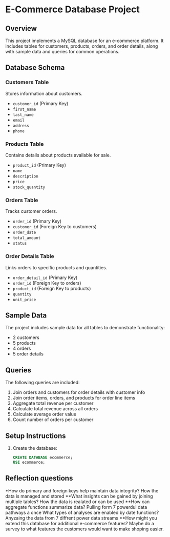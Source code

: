 # E-Commerce Database Project

## Overview

This project implements a MySQL database for an e-commerce platform. It includes tables for customers, products, orders, and order details, along with sample data and queries for common operations.

## Database Schema

### Customers Table
Stores information about customers.
- `customer_id` (Primary Key)
- `first_name`
- `last_name`
- `email`
- `address`
- `phone`

### Products Table
Contains details about products available for sale.
- `product_id` (Primary Key)
- `name`
- `description`
- `price`
- `stock_quantity`

### Orders Table
Tracks customer orders.
- `order_id` (Primary Key)
- `customer_id` (Foreign Key to customers)
- `order_date`
- `total_amount`
- `status`

### Order Details Table
Links orders to specific products and quantities.
- `order_detail_id` (Primary Key)
- `order_id` (Foreign Key to orders)
- `product_id` (Foreign Key to products)
- `quantity`
- `unit_price`

## Sample Data

The project includes sample data for all tables to demonstrate functionality:
- 2 customers
- 5 products
- 4 orders
- 5 order details

## Queries

The following queries are included:

1. Join orders and customers for order details with customer info
2. Join order items, orders, and products for order line items
3. Aggregate total revenue per customer
4. Calculate total revenue across all orders
5. Calculate average order value
6. Count number of orders per customer

## Setup Instructions

1. Create the database:
   ```sql
   CREATE DATABASE ecommerce;
   USE ecommerce;
## Reflection questions 
   *How do primary and foreign keys help maintain data integrity?
   How the data is managed and stored
**What insights can be gained by joining multiple tables?
   How the data is realated or can be used
**How can aggregate functions summarize data?
   Pulling form 7 powerdul data pathways a once
What types of analyses are enabled by date functions?
   Anyzaing the data from 7 diffrent power data streams 
**How might you extend this database for additional e-commerce features?
Maybe do a survey to what features the customers would want to make shoping easier.
